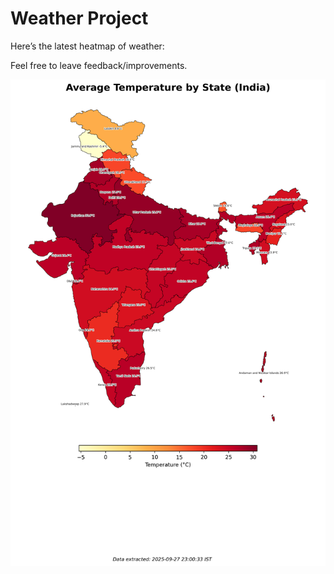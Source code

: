 # Weather Project

Here’s the latest heatmap of weather:

Feel free to leave feedback/improvements.

![India Heatmap](docs/assets/india_heatmap.png?v=D81F3B)
